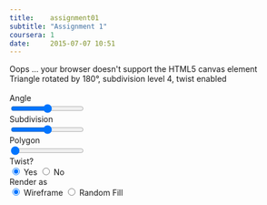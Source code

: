 ```yaml
---
title:    assignment01
subtitle: "Assignment 1"
coursera: 1
date:     2015-07-07 10:51
---
```


<div class="col-md-10 col-md-offset-1">
    <canvas id="gl-canvas" width="512" height="512">
        Oops ... your browser doesn't support the HTML5 canvas element
    </canvas>
</div>

<div class="row">
    <div class="col-md-12 text-center">
        <span id="polygon">Triangle</span> rotated by <span id="theta">180</span>&deg;, subdivision level <span id="subdivision">4</span>, twist <span id="twist">enabled</span><br/><br/>
    </div>
</div>

<div class="row">
    <div class="col-md-4 col-xs-4">Angle</div>
    <div class="col-md-8 col-xs-8"><input type="range" min="0" max="360" step="1" value="180"
oninput="setTheta(this.value, 'theta')" /></div>
</div>
<div class="row">
    <div class="col-md-4 col-xs-4">Subdivision</div>
    <div class="col-md-8 col-xs-8"><input type="range" min="0" max="8" step="1" value="4"
    onchange="setSubdivisionLevel(this.value, 'subdivision')" /></div>
</div>
<div class="row">
    <div class="col-md-4 col-xs-4">Polygon</div>
    <div class="col-md-8 col-xs-8"><input type="range" min="3" max="8" step="1" value="3"
    onchange="setPolygon(this.value, 'polygon')" /></div>
</div>
<div class="row">
    <div class="col-md-4 col-xs-4">Twist? </div>
    <div class="col-md-8 col-xs-8">
    <input type="radio" name="twist" value="yes" checked="checked"
    onchange="setTwist(true, 'twist')" /> Yes
    <input type="radio" name="twist" value="no"
    onchange="setTwist(false, 'twist')" /> No</div>
</div>
<div class="row">
    <div class="col-md-4 col-xs-4">Render as</div>
    <div class="col-md-8 col-xs-8">
    <input type="radio" name="render" value="yes" checked="checked"
    onchange="setDrawType(true)" /> Wireframe
    <input type="radio" name="render" value="no"
    onchange="setDrawType(false)" /> Random Fill</div>
</div>